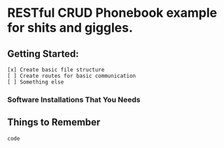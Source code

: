 # RESTful CRUD Phonebook example for shits and giggles.

## Getting Started:
    [x] Create basic file structure
    [ ] Create routes for basic communication
    [ ] Something else 

### Software Installations That You Needs

## Things to Remember
```
code
```